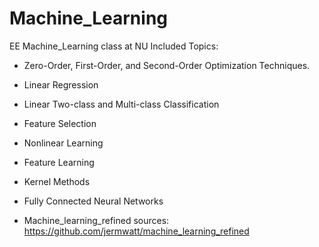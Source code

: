 # Machine_Learning
EE Machine_Learning class at NU
Included Topics:
* Zero-Order, First-Order, and Second-Order Optimization Techniques.
* Linear Regression
* Linear Two-class and Multi-class Classification
* Feature Selection
* Nonlinear Learning
* Feature Learning
* Kernel Methods
* Fully Connected Neural Networks

* Machine_learning_refined sources: https://github.com/jermwatt/machine_learning_refined
